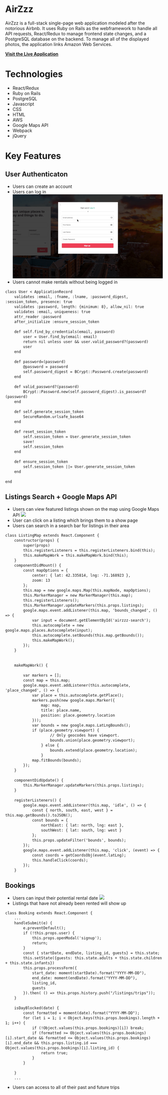 # AirZzz

AirZzz is a full-stack single-page web application modeled after the notorious Airbnb. It uses Ruby on Rails as the webframework to handle all API requests, React/Redux to manage frontend state changes, and a PostgreSQL database on the backend. To manage all of the displayed photos, the application links Amazon Web Services. 


**[Visit the Live Application](https://air-zzz.herokuapp.com/#/)**

# Technologies 
* React/Redux
* Ruby on Rails
* PostgreSQL
* Javascript
* CSS
* HTML
* AWS
* Google Maps API
* Webpack 
* jQuery 

# Key Features 

## User Authenticaton
* Users can create an account
* Users can log in
![](app/assets/gif/Hnet-image.gif)
* Users cannot make rentals without being logged in
```
class User < ApplicationRecord 
    validates :email, :fname, :lname, :password_digest, :session_token, presence: true 
    validates :password, length: {minimum: 8}, allow_nil: true 
    validates :email, uniqueness: true
    attr_reader :password 
    after_initialize :ensure_session_token 

    def self.find_by_credentials(email, password) 
        user = User.find_by(email: email)
        return nil unless user && user.valid_password?(password)
        user
    end

    def password=(password) 
        @password = password 
        self.password_digest = BCrypt::Password.create(password)
    end

    def valid_password?(password)
        BCrypt::Password.new(self.password_digest).is_password?(password)
    end 

    def self.generate_session_token 
        SecureRandom.urlsafe_base64
    end

    def reset_session_token 
        self.session_token = User.generate_session_token 
        save! 
        self.session_token
    end

    def ensure_session_token
        self.session_token ||= User.generate_session_token
    end

end
```

## Listings Search + Google Maps API
* Users can view featured listings shown on the map using Google Maps API
![](app/assets/gif/ListingSearch.gif)
* User can click on a listing which brings them to a show page
* Users can search in a search bar for listings in their area
```
class ListingMap extends React.Component {
    constructor(props) {
        super(props)
        this.registerListeners = this.registerListeners.bind(this);
        this.makeMapWork = this.makeMapWork.bind(this);
    }
    componentDidMount() {
        const mapOptions = {
            center: { lat: 42.335814, lng: -71.168923 }, 
            zoom: 13
        };
        this.map = new google.maps.Map(this.mapNode, mapOptions);
        this.MarkerManager = new MarkerManager(this.map);
        this.registerListeners();
        this.MarkerManager.updateMarkers(this.props.listings);
        google.maps.event.addListener(this.map, 'bounds_changed', () => {
            var input = document.getElementById('airzzz-search');
            this.autocomplete = new google.maps.places.Autocomplete(input);
            this.autocomplete.setBounds(this.map.getBounds());
            this.makeMapWork();
        });
    }


    makeMapWork() {
        
        var markers = [];
        const map = this.map;
        google.maps.event.addListener(this.autocomplete, 'place_changed', () => {
            var place = this.autocomplete.getPlace();
            markers.push(new google.maps.Marker({
                map: map,
                title: place.name,
                position: place.geometry.location
            }));
            var bounds = new google.maps.LatLngBounds();
            if (place.geometry.viewport) {
                    // Only geocodes have viewport.
                    bounds.union(place.geometry.viewport);
                } else {
                    bounds.extend(place.geometry.location);
                }
            map.fitBounds(bounds);
        });
    }

    componentDidUpdate() {
        this.MarkerManager.updateMarkers(this.props.listings);
    }

    registerListeners() {
        google.maps.event.addListener(this.map, 'idle', () => {
            const { north, south, east, west } = this.map.getBounds().toJSON();
            const bounds = {
                northEast: { lat: north, lng: east },
                southWest: { lat: south, lng: west }
            };
            this.props.updateFilter('bounds', bounds);
        });
        google.maps.event.addListener(this.map, 'click', (event) => {
            const coords = getCoordsObj(event.latLng);
            this.handleClick(coords);
        });
    }
```

## Bookings 
* Users can input their potential rental date
![](app/assets/gif/Bookings.gif)
* Listings that have not already been rented will show up
```
class Booking extends React.Component {
    ...
    handleSubmit(e) {
        e.preventDefault(); 
        if (!this.props.user) {
            this.props.openModal('signup');
            return;
        }
        const { startDate, endDate, listing_id, guests} = this.state; 
        this.setState({guests: this.state.adults + this.state.children + this.state.infants})
        this.props.processForm({
            start_date: moment(startDate).format("YYYY-MM-DD"),
            end_date: moment(endDate).format("YYYY-MM-DD"),
            listing_id,
            guests
        }).then( () => this.props.history.push("/listings/trips"));
    }

    isDayBlocked(date) {
        const formatted = moment(date).format("YYYY-MM-DD");
        for (let i = 1; i < Object.keys(this.props.bookings).length + 1; i++) {
            if (!Object.values(this.props.bookings)[i]) break; 
            if (formatted >= Object.values(this.props.bookings)[i].start_date && formatted <= Object.values(this.props.bookings)[i].end_date && this.props.listing.id === Object.values(this.props.bookings)[i].listing_id) {
                return true; 
            }
        }

    }
    ...
 ```
* Users can access to all of their past and future trips 



